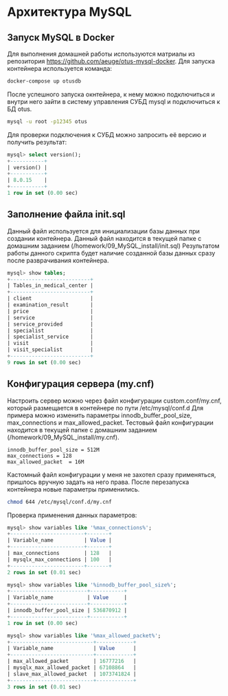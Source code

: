# Архитектура MySQL
## Запуск MySQL в Docker

Для выполнения домашней работы используются матриалы из репозитория https://github.com/aeuge/otus-mysql-docker.
Для запуска контейнера используется команда:

```bash
docker-compose up otusdb
```

После успешного запуска окнтейнера, к нему можно подключиться и внутри него зайти в систему управления СУБД mysql и подключиться к БД otus.

```bash
mysql -u root -p12345 otus
```

Для проверки подключения к СУБД можно запросить её версию и получить результат:

```sql
mysql> select version();
+-----------+
| version() |
+-----------+
| 8.0.15    |
+-----------+
1 row in set (0.00 sec)
```

## Заполнение файла init.sql
Данный файл используется для инициализации базы данных при создании контейнера. 
Данный файл находится в текущей папке с домашним заданием (/homework/09_MySQL_install/init.sql)
Результатом работы данного скрипта будет наличие созданной базы данных сразу после разврачивания контейнера.

```sql
mysql> show tables;
+--------------------------+
| Tables_in_medical_center |
+--------------------------+
| client                   |
| examination_result       |
| price                    |
| service                  |
| service_provided         |
| specialist               |
| specialist_service       |
| visit                    |
| visit_specialist         |
+--------------------------+
9 rows in set (0.00 sec)
```


## Конфигурация сервера (my.cnf)
Настроить сервер можно через файл конфигурации custom.conf/my.cnf, который размещается в контейнере по пути /etc/mysql/conf.d
Для примера можно изменить параметры innodb_buffer_pool_size, max_connections и max_allowed_packet.
Тестовый файл конфигурации находится в текущей папке с домашним заданием (/homework/09_MySQL_install/my.cnf).

```
innodb_buffer_pool_size = 512M
max_connections = 128
max_allowed_packet  = 16M
```

Кастомный файл конфигурации у меня не захотел сразу применяться, пришлось вручную задать на него права. После перезапуска контейнера новые параметры применились.

```bash
chmod 644 /etc/mysql/conf.d/my.cnf
```

Проверка применения данных параметров:
```sql
mysql> show variables like '%max_connections%';
+------------------------+-------+
| Variable_name          | Value |
+------------------------+-------+
| max_connections        | 128   |
| mysqlx_max_connections | 100   |
+------------------------+-------+
2 rows in set (0.01 sec)
```

```sql
mysql> show variables like '%innodb_buffer_pool_size%';
+-------------------------+-----------+
| Variable_name           | Value     |
+-------------------------+-----------+
| innodb_buffer_pool_size | 536870912 |
+-------------------------+-----------+
1 row in set (0.00 sec)
```

```sql
mysql> show variables like '%max_allowed_packet%';
+---------------------------+------------+
| Variable_name             | Value      |
+---------------------------+------------+
| max_allowed_packet        | 16777216   |
| mysqlx_max_allowed_packet | 67108864   |
| slave_max_allowed_packet  | 1073741824 |
+---------------------------+------------+
3 rows in set (0.01 sec)
```
